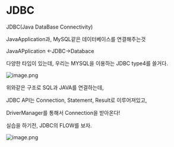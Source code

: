 # JDBC

JDBC(Java DataBase Connectivity)

JavaApplication과, MySQL같은 데이터베이스를 연결해주는것

JavaAPplication  ←JDBC→Databace

다양한 타입이 있는데, 우리는 MYSQL을 이용하는 JDBC type4를 쓸거다.

![image.png](JDBC%20fe07fb3e569f4e7eb6b386d85bc1314e/image.png)

위와같은 구조로 SQL과 JAVA를 연결하는데,

JDBC API는 Connection, Statement, Result로 이루어져있고,

DriverManager를 통해서 Connection을 받아온다!

실습을 하기전, JDBC의 FLOW를 보자.

![image.png](JDBC%20fe07fb3e569f4e7eb6b386d85bc1314e/image%201.png)